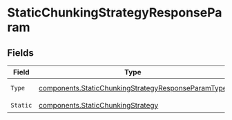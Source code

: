 # StaticChunkingStrategyResponseParam


## Fields

| Field                                                                                                                    | Type                                                                                                                     | Required                                                                                                                 | Description                                                                                                              |
| ------------------------------------------------------------------------------------------------------------------------ | ------------------------------------------------------------------------------------------------------------------------ | ------------------------------------------------------------------------------------------------------------------------ | ------------------------------------------------------------------------------------------------------------------------ |
| `Type`                                                                                                                   | [components.StaticChunkingStrategyResponseParamType](../../models/components/staticchunkingstrategyresponseparamtype.md) | :heavy_check_mark:                                                                                                       | Always `static`.                                                                                                         |
| `Static`                                                                                                                 | [components.StaticChunkingStrategy](../../models/components/staticchunkingstrategy.md)                                   | :heavy_check_mark:                                                                                                       | N/A                                                                                                                      |